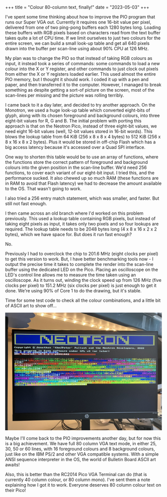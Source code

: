+++
title = "Colour 80-column text, finally!"
date = "2023-05-03"
+++

I've spent some time thinking about how to improve the PIO program that runs our Super VGA out. Currently it requires one 16-bit value per pixel, delivered from one of two ping-pong buffers each 1280 bytes long. Loading these buffers with RGB pixels based on characters read from the text buffer takes quite a lot of CPU time. If we limit ourselves to just two colours for the entire screen, we can build a small look-up table and get all 640 pixels drawn into the buffer per scan-line using about 90% CPU at 126 MHz.

My plan was to change the PIO so that instead of taking RGB colours as input, it instead took a series of commands: some commands to load a new colour into the X or Y register, and other commands to just clock out pixels from either the X or Y registers loaded earlier. This used almost the entire PIO memory, but I thought it should work. I coded it up with a pen and paper, and then transferred it to the computer. However, I managed to break something as despite getting a sort-of picture on the screen, most of the scan-lines per missing and the picture was rolling terribly.

I came back to it a day later, and decided to try another approach. On the Monotron, we used a huge look-up table which converted eight-bits of glyph, along with its chosen foreground and background colours, into three eight-bit values for R, G and B. The initial problem with porting this approach is that on the Neotron Pico, instead of three eight-bit values, we need eight 16-bit values (well, 12-bit values stored in 16-bit words). This blows the lookup table from 64 KiB (256 x 8 x 8 x 4 bytes) to 512 KiB (256 x 8 x 16 x 8 x 2 bytes). Plus it would be stored in off-chip Flash which has a big access latency because it's accessed over a Quad SPI interface.

One way to shorten this table would be to use an array of functions, where the functions store the correct pattern of foreground and background colours into the given position in the scan-line buffer. We'd need 256 functions, to cover each variant of our eight-bit input. I tried this, and the performance sucked. It also chewed up so much RAM (these functions are in RAM to avoid that Flash latency) we had to decrease the amount available to the OS. That wasn't going to work.

I also tried a 256 entry match statement, which was smaller, and faster. But still not fast enough.

I then came across an old branch where I'd worked on this problem previously. This used a lookup table containing RGB pixels, but instead of taking eight pixels as input, it takes only two pixels and so four lookups are required. The lookup table needs to be 2048 bytes long (4 x 8 x 16 x 2 x 2 bytes), which we have space for. But does it run fast enough?

No.

Previously I had to overclock the chip to 201.6 MHz (eight clocks per pixel) to get this version to work. But, I have better benchmarking tools now - I output the precise time it takes to complete the render into the scan-line buffer using the dedicated LED on the Pico. Placing an oscilloscope on the LED's control line allows me to measure the time taken using an oscilloscope. As it turns out, winding the clock speed up from 126 MHz (five clocks per pixel) to 151.2 MHz (six clocks per pixel) is just enough to get it done. We're using 90% of Core 1 to do the drawing, but it's stable.

Time for some test code to check all the colour combinations, and a little bit of ASCII art to show off...

![Photo](./photo.jpg)

Maybe I'll come back to the PIO improvements another day, but for now this is a big achievement. We have full 80 column VGA text mode, in either 25, 30, 50 or 60 lines, with 16 foreground colours and 8 background colours, just like on the IBM PS/2 and other VGA compatible systems. With a simple ANSI sequence interpreter in the OS, the world of Bulletin Board ASCII art awaits!

Also, this is better than the RC2014 Pico VGA Terminal can do (that is currently 40 column colour, or 80 column mono). I've sent them a note explaining how I got it to work. Everyone deserves 80 column colour text on their Pico!
 
